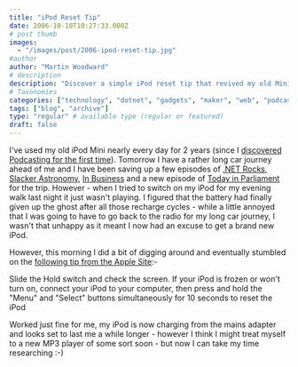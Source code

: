 ```yaml
---
title: "iPod Reset Tip"
date: 2006-10-10T10:27:33.000Z
# post thumb
images:
  - "/images/post/2006-ipod-reset-tip.jpg"
#author
author: "Martin Woodward"
# description
description: "Discover a simple iPod reset tip that revived my old Mini, ensuring my car journey is filled with favourite podcasts."
# Taxonomies
categories: ["technology", "dotnet", "gadgets", "maker", "web", "podcast"]
tags: ["blog", "archive"]
type: "regular" # available type (regular or featured)
draft: false
---
```


I've used my old iPod Mini nearly every day for 2 years (since I [discovered Podcasting for the first time](http://www.woodwardweb.com/technology/000058.html)). Tomorrow I have a rather long car journey ahead of me and I have been saving up a few episodes of [.NET Rocks](http://www.dotnetrocks.com/), [Slacker Astronomy](http://www.slackerastronomy.org/wordpress/index.php), [In Business](http://www.bbc.co.uk/radio4/news/inbusiness/inbusiness.shtml) and a new episode of [Today in Parliament](http://downloads.bbc.co.uk/rmhttp/downloadtrial/radio4/todayinparliament/rss.xml) for the trip. However - when I tried to switch on my iPod for my evening walk last night it just wasn't playing. I figured that the battery had finally given up the ghost after all those recharge cycles - while a little annoyed that I was going to have to go back to the radio for my long car journey, I wasn't that unhappy as it meant I now had an excuse to get a brand new iPod.

However, this morning I did a bit of digging around and eventually stumbled on the [following tip from the Apple Site](http://depot.info.apple.com/ipod/):-

Slide the Hold switch and check the screen.
If your iPod is frozen or won't turn on, connect your iPod to your computer, then press and hold the "Menu" and "Select" buttons simultaneously for 10 seconds to reset the iPod

Worked just fine for me, my iPod is now charging from the mains adapter and looks set to last me a while longer - however I think I might treat myself to a new MP3 player of some sort soon - but now I can take my time researching :-)
